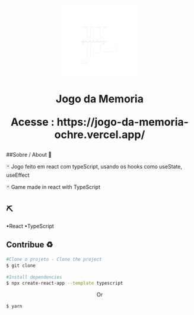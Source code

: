 <h1 align='center'>
    <img src='src/assets/lucs.png' width='200'/>
    <p>Jogo da Memoria</p>
    <p>Acesse : https://jogo-da-memoria-ochre.vercel.app/</p>
</h1>

##Sobre / About 📒

🃏 Jogo feito em react com typeScript, usando os hooks como useState, useEffect

🃏 Game made in react with TypeScript


## ⛏ 

•React
•TypeScript

## Contribue ♻
```bash
#Clone o projeto - Clone the project
$ git clone
```

```bash
#Install dependencies
$ npx create-react-app --template typescript
```
<p align='center'> Or</p>

```bash
$ yarn
```


